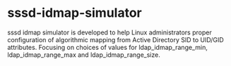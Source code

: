 # sssd-idmap-simulator
sssd idmap simulator is developed to help Linux administrators proper configuration of algorithmic mapping from Active Directory SID to UID/GID attributes. Focusing on choices of values for ldap_idmap_range_min, ldap_idmap_range_max and ldap_idmap_range_size.
